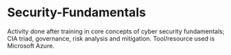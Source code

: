 # Security-Fundamentals
Activity done after training in core concepts of cyber security fundamentals; CIA triad, governance, risk analysis and mitigation. Tool/resource used is Microsoft Azure. 
